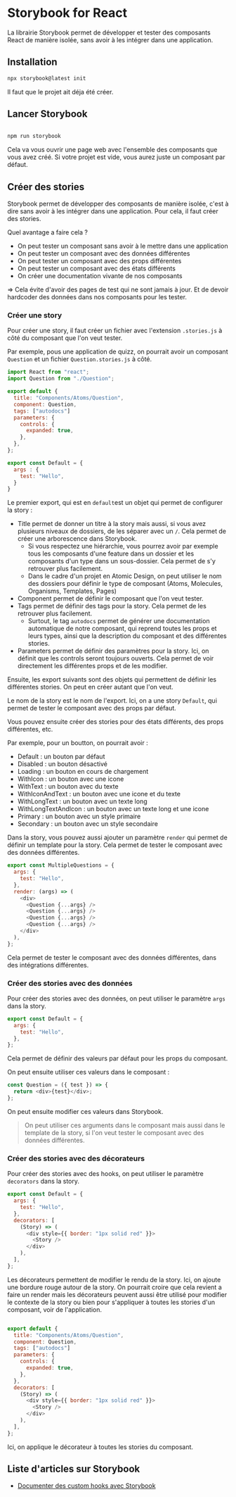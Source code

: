 # Storybook for React

La librairie Storybook permet de développer et tester des composants React de manière isolée, sans avoir à les intégrer dans une application.

## Installation

```bash
npx storybook@latest init
```

Il faut que le projet ait déja été créer.

## Lancer Storybook

```bash

npm run storybook
```

Cela va vous ouvrir une page web avec l'ensemble des composants que vous avez créé. Si votre projet est vide, vous aurez juste un composant par défaut.

## Créer des stories

Storybook permet de développer des composants de manière isolée, c'est à dire sans avoir à les intégrer dans une application. Pour cela, il faut créer des stories.

Quel avantage a faire cela ?

- On peut tester un composant sans avoir à le mettre dans une application
- On peut tester un composant avec des données différentes
- On peut tester un composant avec des props différentes
- On peut tester un composant avec des états différents
- On créer une documentation vivante de nos composants

=> Cela évite d'avoir des pages de test qui ne sont jamais à jour. Et de devoir hardcoder des données dans nos composants pour les tester.

### Créer une story

Pour créer une story, il faut créer un fichier avec l'extension `.stories.js` à côté du composant que l'on veut tester.

Par exemple, pous une application de quizz, on pourrait avoir un composant `Question` et un fichier `Question.stories.js` à côté.

```js
import React from "react";
import Question from "./Question";

export default {
  title: "Components/Atoms/Question",
  component: Question,
  tags: ["autodocs"]
  parameters: {
    controls: {
      expanded: true,
    },
  },
};

export const Default = {
  args : {
    test: "Hello",
  }
}

```

Le premier export, qui est en `default`est un objet qui permet de configurer la story :

- Title permet de donner un titre à la story mais aussi, si vous avez plusieurs niveaux de dossiers, de les séparer avec un `/`. Cela permet de créer une arborescence dans Storybook.
  - Si vous respectez une hiérarchie, vous pourrez avoir par exemple tous les composants d'une feature dans un dossier et les composants d'un type dans un sous-dossier. Cela permet de s'y retrouver plus facilement.
  - Dans le cadre d'un projet en Atomic Design, on peut utiliser le nom des dossiers pour définir le type de composant (Atoms, Molecules, Organisms, Templates, Pages)
- Component permet de définir le composant que l'on veut tester.
- Tags permet de définir des tags pour la story. Cela permet de les retrouver plus facilement.
  - Surtout, le tag `autodocs` permet de générer une documentation automatique de notre composant, qui reprend toutes les props et leurs types, ainsi que la description du composant et des différentes stories.
- Parameters permet de définir des paramètres pour la story. Ici, on définit que les controls seront toujours ouverts. Cela permet de voir directement les différentes props et de les modifier.

Ensuite, les export suivants sont des objets qui permettent de définir les différentes stories. On peut en créer autant que l'on veut.

Le nom de la story est le nom de l'export. Ici, on a une story `Default`, qui permet de tester le composant avec des props par défaut.

Vous pouvez ensuite créer des stories pour des états différents, des props différentes, etc.

Par exemple, pour un boutton, on pourrait avoir :

- Default : un bouton par défaut
- Disabled : un bouton désactivé
- Loading : un bouton en cours de chargement
- WithIcon : un bouton avec une icone
- WithText : un bouton avec du texte
- WithIconAndText : un bouton avec une icone et du texte
- WithLongText : un bouton avec un texte long
- WithLongTextAndIcon : un bouton avec un texte long et une icone
- Primary : un bouton avec un style primaire
- Secondary : un bouton avec un style secondaire

Dans la story, vous pouvez aussi ajouter un paramètre `render` qui permet de définir un template pour la story. Cela permet de tester le composant avec des données différentes.

```js
export const MultipleQuestions = {
  args: {
    test: "Hello",
  },
  render: (args) => (
    <div>
      <Question {...args} />
      <Question {...args} />
      <Question {...args} />
      <Question {...args} />
    </div>
  ),
};
```

Cela permet de tester le composant avec des données différentes, dans des intégrations différentes.

### Créer des stories avec des données

Pour créer des stories avec des données, on peut utiliser le paramètre `args` dans la story.

```js
export const Default = {
  args: {
    test: "Hello",
  },
};
```

Cela permet de définir des valeurs par défaut pour les props du composant.

On peut ensuite utiliser ces valeurs dans le composant :

```js
const Question = ({ test }) => {
  return <div>{test}</div>;
};
```

On peut ensuite modifier ces valeurs dans Storybook.

> On peut utiliser ces arguments dans le composant mais aussi dans le template de la story, si l'on veut tester le composant avec des données différentes.

### Créer des stories avec des décorateurs

Pour créer des stories avec des hooks, on peut utiliser le paramètre `decorators` dans la story.

```js
export const Default = {
  args: {
    test: "Hello",
  },
  decorators: [
    (Story) => (
      <div style={{ border: "1px solid red" }}>
        <Story />
      </div>
    ),
  ],
};
```

Les décorateurs permettent de modifier le rendu de la story. Ici, on ajoute une bordure rouge autour de la story. On pourrait croire que cela revient a faire un render mais les décorateurs peuvent aussi être utilisé pour modifier le contexte de la story ou bien pour s'appliquer à toutes les stories d'un composant, voir de l'application.

```js

export default {
  title: "Components/Atoms/Question",
  component: Question,
  tags: ["autodocs"]
  parameters: {
    controls: {
      expanded: true,
    },
  },
  decorators: [
    (Story) => (
      <div style={{ border: "1px solid red" }}>
        <Story />
      </div>
    ),
  ],
};

```

Ici, on applique le décorateur à toutes les stories du composant.

## Liste d'articles sur Storybook

- [Documenter des custom hooks avec Storybook](https://farrant.me/posts/documenting-react-hooks-with-storybook)
